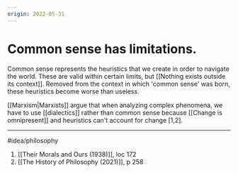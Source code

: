 ```yaml
---
origin: 2022-05-31
---
```

# Common sense has limitations. 
Common sense represents the heuristics that we create in order to navigate the world. These are valid within certain limits, but [[Nothing exists outside its context]]. Removed from the context in which 'common sense' was born, these heuristics become worse than useless. 

[[Marxism|Marxists]] argue that when analyzing complex phenomena, we have to use [[dialectics]] rather than common sense because [[Change is omnipresent]] and heuristics can't account for change [1,2].

---
#idea/philosophy

1. [[Their Morals and Ours (1938)]], loc 172
2. [[The History of Philosophy (2021)]], p 258